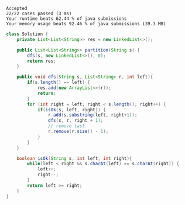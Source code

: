     Accepted
    22/22 cases passed (3 ms)
    Your runtime beats 62.44 % of java submissions
    Your memory usage beats 92.46 % of java submissions (39.3 MB)


```java
class Solution {
    private List<List<String>> res = new LinkedList<>();

    public List<List<String>> partition(String s) {
        dfs(s, new LinkedList<>(), 0);
        return res;
    }

    public void dfs(String s, List<String> r, int left){
        if(s.length() == left) {
            res.add(new ArrayList<>(r));
            return;
        }
        for (int right = left; right < s.length(); right++) {
            if(isOk(s, left, right)) {
                r.add(s.substring(left, right+1));
                dfs(s, r, right + 1);
                // remove last
                r.remove(r.size() - 1);
            }
        }
    }

    boolean isOk(String s, int left, int right){
        while(left < right && s.charAt(left) == s.charAt(right)) {
            left++;
            right--;
        }
        return left >= right;
    }
}
```